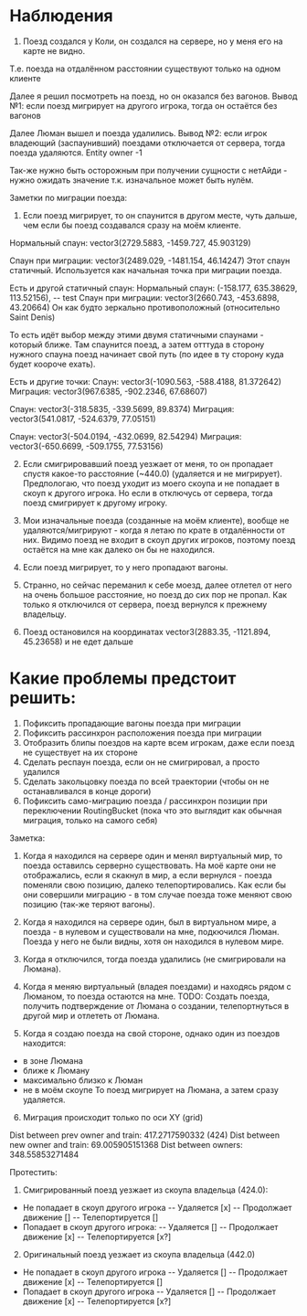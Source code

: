 # Наблюдения

1. Поезд создался у Коли, он создался на сервере, но у меня его на карте не видно.

Т.е. поезда на отдалённом расстоянии существуют только на одном клиенте


Далее я решил посмотреть на поезд, но он оказался без вагонов.
Вывод №1: если поезд мигрирует на другого игрока, тогда он остаётся без вагонов

Далее Люман вышел и поезда удалились. 
Вывод №2: если игрок владеющий (заспаунивший) поездами отключается от сервера, тогда поезда удаляются.
Entity owner -1

Так-же нужно быть осторожным при получении сущности с нетАйди - нужно ожидать значение т.к. изначальное может быть нулём.



Заметки по миграции поезда:

1) Если поезд мигрирует, то он спаунится в другом месте, чуть дальше, чем если бы поезд создавался сразу на моём клиенте.

Нормальный спаун:
vector3(2729.5883, -1459.727, 45.903129)

Спаун при миграции:
vector3(2489.029, -1481.154, 46.14247)
Этот спаун статичный. Используется как начальная точка при миграции поезда.


Есть и другой статичный спаун:
Нормальный спаун:
(-158.177, 635.38629, 113.52156), -- test
Спаун при миграции:
vector3(2660.743, -453.6898, 43.20664)
Он как будто зеркально противоположный (относительно Saint Denis)

То есть идёт выбор между этими двумя статичными спаунами - который ближе. Там спаунится поезд, а затем отттуда в сторону нужного
спауна поезд начинает свой путь (по идее в ту сторону куда будет коороче ехать).

Есть и другие точки:
Спаун: vector3(-1090.563, -588.4188, 81.372642)
Миграция: vector3(967.6385, -902.2346, 67.68607)

Спаун: vector3(-318.5835, -339.5699, 89.8374)
Миграция: vector3(541.0817, -524.6379, 77.05151)

Спаун: vector3(-504.0194, -432.0699, 82.54294)
Миграция: vector3(-650.6699, -509.1755, 77.53156)

2) Если смигрировавший поезд уезжает от меня, то он пропадает спустя какое-то расстояние (~440.0) (удаляется и не мигрирует).
Предпологаю, что поезд уходит из моего скоупа и не попадает в скоуп к другого игрока. Но если в отключусь от сервера, тогда поезд 
смигрирует к другому игроку.

3) Мои изначальные поезда (созданные на моём клиенте), вообще не удаляются/мигрируют - когда я летаю по крате в отдалённости от них. Видимо поезд не входит в скоуп других игроков, поэтому поезд остаётся на мне как далеко он бы не находился.

4) Если поезд мигрирует, то у него пропадают вагоны.

5) Странно, но сейчас переманил к себе моезд, далее отлетел от него на очень большое расстояние, но поезд до сих пор не пропал.
Как только я отключился от сервера, поезд вернулся к прежнему владельцу.

6) Поезд остановился на координатах vector3(2883.35, -1121.894, 45.23658) и не едет дальше


# Какие проблемы предстоит решить:

1) Пофиксить пропадающие вагоны поезда при миграции
2) Пофиксить рассинхрон расположения поезда при миграции
3) Отобразить блипы поездов на карте всем игрокам, даже если поезд не существует на их стороне
4) Сделать респаун поезда, если он не смигрировал, а просто удалился
5) Сделать закольцовку поезда по всей траектории (чтобы он не останавливался в конце дороги)
6) Пофиксить само-миграцию поезда / рассинхрон позиции при переключении RoutingBucket (пока что это выглядит как обычная миграция, только на самого себя)



Заметка:
1) Когда я находился на сервере один и менял виртуальный мир, то поезда оставилсь серверно существовать.
На моё карте они не отображались, если я скакнул в мир, а если вернулся - поезда поменяли свою позицию, далеко телепортировались.
Как если бы они совершили миграцию - в том случае поезда тоже меняют свою позицию (так-же теряют вагоны).

2) Когда я находился на сервере один, был в виртуальном мире, а поезда - в нулевом и существовали на мне,
подкючился Люман. Поезда у него не были видны, хотя он находился в нулевом мире.

3) Когда я отключился, тогда поезда удалились (не смигрировали на Люмана).

4) Когда я меняю виртуальный (владея поездами) и находясь рядом с Люманом, то поезда остаются на мне.
TODO: Создать поезда, получить подтверждение от Люмана о создании, телепортнуться в другой мир и отлететь от Люмана.

5) Когда я создаю поезда на свой стороне, однако один из поездов находится:
- в зоне Люмана
- ближе к Люману
- максимально близко к Люман
- не в моём скоупе
То поезд мигрирует на Люмана, а затем сразу удаляется. 

6) Миграция происходит только по оси XY (grid)



Dist between prev owner and train:    417.2717590332  (424)
Dist between new owner and train:     69.005905151368
Dist between owners:  348.55853271484



Протестить:
1) Смигрированный поезд уезжает из скоупа владельца (424.0):
- Не попадает в скоуп другого игрока
-- Удаляется [x]
-- Продолжает движение []
-- Телепортируется []
- Попадает в скоуп другого игрока:
-- Удаляется []
-- Продолжает движение [x]
-- Телепортируется [x?]

2) Оригинальный поезд уезжает из скоупа владельца (442.0)
- Не попадает в скоуп другого игрока
-- Удаляется []
-- Продолжает движение [x]
-- Телепортируется []
- Попадает в скоуп другого игрока
-- Удаляется []
-- Продолжает движение [x]
-- Телепортируется [x?]